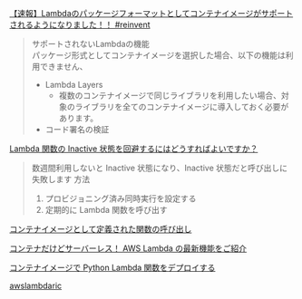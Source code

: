[【速報】Lambdaのパッケージフォーマットとしてコンテナイメージがサポートされるようになりました！！ #reinvent](https://dev.classmethod.jp/articles/lambda-support-oci-container-image/)

> サポートされないLambdaの機能  
> パッケージ形式としてコンテナイメージを選択した場合、以下の機能は利用できません、
>
> - Lambda Layers
>   - 複数のコンテナイメージで同じライブラリを利用したい場合、対象のライブラリを全てのコンテナイメージに導入しておく必要があります。
> - コード署名の検証

[Lambda 関数の Inactive 状態を回避するにはどうすればよいですか？](https://dev.classmethod.jp/articles/tsnote-aws-lambda-how-can-i-avoid-the-inactive-state-of-the-lambda-function/)

> 数週間利用しないと Inactive 状態になり、Inactive 状態だと呼び出しに失敗します
> 方法
> 1. プロビジョニング済み同時実行を設定する
> 2. 定期的に Lambda 関数を呼び出す

[コンテナイメージとして定義された関数の呼び出し](https://docs.aws.amazon.com/ja_jp/lambda/latest/dg/invocation-images.html)

[コンテナだけどサーバーレス！ AWS Lambda の最新機能をご紹介](https://dev.classmethod.jp/articles/awssummit2021-lambda-container-support/)

[コンテナイメージで Python Lambda 関数をデプロイする](https://docs.aws.amazon.com/ja_jp/lambda/latest/dg/python-image.html)

[awslambdaric](https://pypi.org/project/awslambdaric/)
